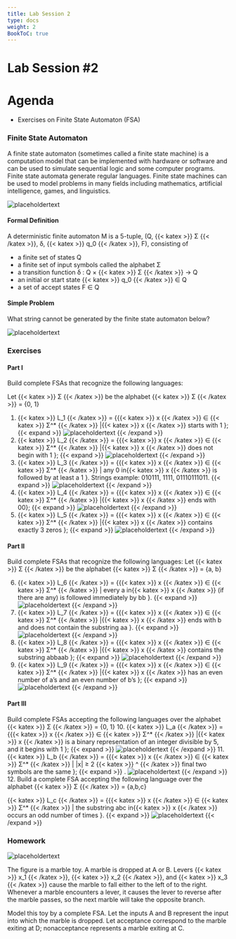 ```yaml
---
title: Lab Session 2
type: docs
weight: 2
BookToC: true
---
```

# **Lab Session #2**

# **Agenda**

- Exercises on Finite State Automaton (FSA)

### **Finite State Automaton**  

A finite state automaton (sometimes called a finite state machine) 
is a computation model that can be implemented with hardware or software 
and can be used to simulate sequential logic and some computer programs. 
Finite state automata generate regular languages. Finite state machines 
can be used to model problems in many fields including mathematics, 
artificial intelligence, games, and linguistics.

![placeholdertext](/images/lab2/1.png)

#### **Formal Definition**  

A deterministic finite automaton M is a 5-tuple, (Q, {{< katex >}} Σ {{< /katex >}}, δ, {{< katex >}} q_0 {{< /katex >}}, F), consisting
of
- a finite set of states Q
- a finite set of input symbols called the alphabet Σ 
- a transition function δ : Q × {{< katex >}} Σ {{< /katex >}} → Q 
- an initial or start state {{< katex >}} q_0 {{< /katex >}} ∈ Q 
- a set of accept states F ∈ Q

#### **Simple Problem**  

What string cannot be generated by the finite state automaton below?

![placeholdertext](/images/lab2/2.png)

### **Exercises**  

#### **Part I**

Build complete FSAs that recognize the following languages:

Let {{< katex >}} Σ {{< /katex >}} be the alphabet {{< katex >}} Σ {{< /katex >}} = {0, 1}

1. {{< katex >}} L_1 {{< /katex >}} = {{{< katex >}} x {{< /katex >}} ∈ {{< katex >}} Σ^* {{< /katex >}} |{{< katex >}} x {{< /katex >}} starts with 1 };
{{< expand >}}
   ![placeholdertext](/images/lab2/3.png)
{{< /expand >}}
2. {{< katex >}} L_2 {{< /katex >}} = {{{< katex >}} x {{< /katex >}} ∈ {{< katex >}} Σ^* {{< /katex >}} |{{< katex >}} x {{< /katex >}} does not begin with 1 };
{{< expand >}}
   ![placeholdertext](/images/lab2/4.png)
{{< /expand >}}
3. {{< katex >}} L_3 {{< /katex >}} = {{{< katex >}} x {{< /katex >}} ∈ {{< katex >}} Σ^* {{< /katex >}} | any 0 in{{< katex >}} x {{< /katex >}} is followed by at least a 1 }. Strings example: 010111, 1111, 01110111011.
{{< expand >}}
   ![placeholdertext](/images/lab2/5.png)
{{< /expand >}}
4. {{< katex >}} L_4 {{< /katex >}} = {{{< katex >}} x {{< /katex >}} ∈ {{< katex >}} Σ^* {{< /katex >}} |{{< katex >}} x {{< /katex >}} ends with 00};
{{< expand >}}
   ![placeholdertext](/images/lab2/6.png)
{{< /expand >}}
5. {{< katex >}} L_5 {{< /katex >}} = {{{< katex >}} x {{< /katex >}} ∈ {{< katex >}} Σ^* {{< /katex >}} |{{< katex >}} x {{< /katex >}} contains exactly 3 zeros };
{{< expand >}}
   ![placeholdertext](/images/lab2/7.png)
{{< /expand >}}

#### **Part II**

Build complete FSAs that recognize the following languages: Let {{< katex >}} Σ {{< /katex >}} be the alphabet {{< katex >}} Σ {{< /katex >}} = {a, b}

6. {{< katex >}} L_6 {{< /katex >}} = {{{< katex >}} x {{< /katex >}} ∈ {{< katex >}} Σ^* {{< /katex >}} | every a in{{< katex >}} x {{< /katex >}} (if there are any) is followed immediately by bb }.
{{< expand >}}
   ![placeholdertext](/images/lab2/8.png)
{{< /expand >}}
7. {{< katex >}} L_7 {{< /katex >}} = {{{< katex >}} x {{< /katex >}} ∈ {{< katex >}} Σ^* {{< /katex >}} |{{< katex >}} x {{< /katex >}} ends with b and does not contain the substring aa }.
{{< expand >}}
   ![placeholdertext](/images/lab2/9.png)
{{< /expand >}}
8. {{< katex >}} L_8 {{< /katex >}} = {{{< katex >}} x {{< /katex >}} ∈ {{< katex >}} Σ^* {{< /katex >}} |{{< katex >}} x {{< /katex >}} contains the substring abbaab };
{{< expand >}}
   ![placeholdertext](/images/lab2/10.png)
{{< /expand >}}
9. {{< katex >}} L_9 {{< /katex >}} = {{{< katex >}} x {{< /katex >}} ∈ {{< katex >}} Σ^* {{< /katex >}} |{{< katex >}} x {{< /katex >}} has an even number of a’s and an even number of b’s };
{{< expand >}}
   ![placeholdertext](/images/lab2/11.png)
{{< /expand >}}

#### **Part III**

Build complete FSAs accepting the following languages over the alphabet {{< katex >}} Σ {{< /katex >}} = {0, 1}
10. {{< katex >}} L_a {{< /katex >}} = {{{< katex >}} x {{< /katex >}} ∈ {{< katex >}} Σ^* {{< /katex >}} |{{< katex >}} x {{< /katex >}} is a binary representation of an integer divisible by 5, and it begins with 1 };
{{< expand >}}
   ![placeholdertext](/images/lab2/12.png)
{{< /expand >}}
11. {{< katex >}} L_b {{< /katex >}} = {{{< katex >}} x {{< /katex >}} ∈ {{< katex >}} Σ^* {{< /katex >}} | |x| ≥ 2 {{< katex >}} ^ {{< /katex >}} final two symbols are the same };
{{< expand >}}
.
    ![placeholdertext](/images/lab2/13.png)
{{< /expand >}}
12. Build a complete FSA accepting the following language over the alphabet {{< katex >}} Σ {{< /katex >}} = {a,b,c}

{{< katex >}} L_c {{< /katex >}} = {{{< katex >}} x {{< /katex >}} ∈ {{< katex >}} Σ^* {{< /katex >}} | the substring abc in{{< katex >}} x {{< /katex >}} occurs an odd number of times }.
{{< expand >}}
   ![placeholdertext](/images/lab2/14.png)
{{< /expand >}}

### **Homework**

![placeholdertext](/images/lab2/15.png)

The figure is a marble toy. A marble is dropped at A or B.
Levers {{< katex >}} x_1 {{< /katex >}}, {{< katex >}} x_2 {{< /katex >}}, 
and {{< katex >}} x_3 {{< /katex >}} cause the marble to fall either to the left
of to the right. Whenever a marble encounters a lever, it causes 
the lever to reverse after the marble passes, so the next marble 
will take the opposite branch.

Model this toy by a complete FSA. Let the inputs A and B represent 
the input into which the marble is dropped. Let acceptance correspond 
to the marble exiting at D; nonacceptance represents a marble exiting at C.
